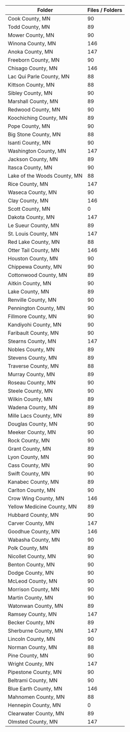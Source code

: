 | Folder                       |   Files / Folders |
|------------------------------|-------------------|
| Cook County, MN              |                90 |
| Todd County, MN              |                89 |
| Mower County, MN             |                90 |
| Winona County, MN            |               146 |
| Anoka County, MN             |               147 |
| Freeborn County, MN          |                90 |
| Chisago County, MN           |               146 |
| Lac Qui Parle County, MN     |                88 |
| Kittson County, MN           |                88 |
| Sibley County, MN            |                90 |
| Marshall County, MN          |                89 |
| Redwood County, MN           |                90 |
| Koochiching County, MN       |                89 |
| Pope County, MN              |                90 |
| Big Stone County, MN         |                88 |
| Isanti County, MN            |                90 |
| Washington County, MN        |               147 |
| Jackson County, MN           |                89 |
| Itasca County, MN            |                90 |
| Lake of the Woods County, MN |                88 |
| Rice County, MN              |               147 |
| Waseca County, MN            |                90 |
| Clay County, MN              |               146 |
| Scott County, MN             |                 0 |
| Dakota County, MN            |               147 |
| Le Sueur County, MN          |                89 |
| St. Louis County, MN         |               147 |
| Red Lake County, MN          |                88 |
| Otter Tail County, MN        |               146 |
| Houston County, MN           |                90 |
| Chippewa County, MN          |                90 |
| Cottonwood County, MN        |                89 |
| Aitkin County, MN            |                90 |
| Lake County, MN              |                89 |
| Renville County, MN          |                90 |
| Pennington County, MN        |                90 |
| Fillmore County, MN          |                90 |
| Kandiyohi County, MN         |                90 |
| Faribault County, MN         |                90 |
| Stearns County, MN           |               147 |
| Nobles County, MN            |                89 |
| Stevens County, MN           |                89 |
| Traverse County, MN          |                88 |
| Murray County, MN            |                89 |
| Roseau County, MN            |                90 |
| Steele County, MN            |                90 |
| Wilkin County, MN            |                89 |
| Wadena County, MN            |                89 |
| Mille Lacs County, MN        |                89 |
| Douglas County, MN           |                90 |
| Meeker County, MN            |                90 |
| Rock County, MN              |                90 |
| Grant County, MN             |                89 |
| Lyon County, MN              |                90 |
| Cass County, MN              |                90 |
| Swift County, MN             |                90 |
| Kanabec County, MN           |                89 |
| Carlton County, MN           |                90 |
| Crow Wing County, MN         |               146 |
| Yellow Medicine County, MN   |                89 |
| Hubbard County, MN           |                90 |
| Carver County, MN            |               147 |
| Goodhue County, MN           |               146 |
| Wabasha County, MN           |                90 |
| Polk County, MN              |                89 |
| Nicollet County, MN          |                90 |
| Benton County, MN            |                90 |
| Dodge County, MN             |                90 |
| McLeod County, MN            |                90 |
| Morrison County, MN          |                90 |
| Martin County, MN            |                90 |
| Watonwan County, MN          |                89 |
| Ramsey County, MN            |               147 |
| Becker County, MN            |                89 |
| Sherburne County, MN         |               147 |
| Lincoln County, MN           |                90 |
| Norman County, MN            |                88 |
| Pine County, MN              |                90 |
| Wright County, MN            |               147 |
| Pipestone County, MN         |                90 |
| Beltrami County, MN          |                90 |
| Blue Earth County, MN        |               146 |
| Mahnomen County, MN          |                88 |
| Hennepin County, MN          |                 0 |
| Clearwater County, MN        |                89 |
| Olmsted County, MN           |               147 |
